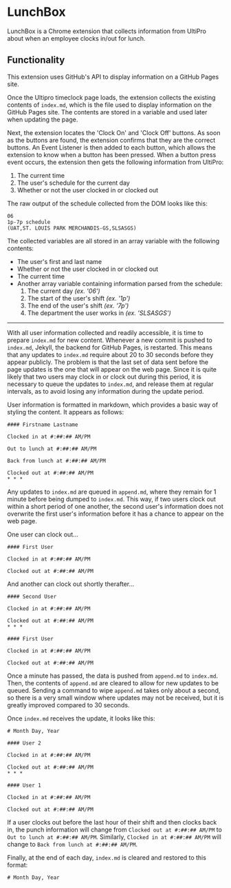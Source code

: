 # LunchBox
LunchBox is a Chrome extension that collects information from UltiPro about when an employee clocks in/out for lunch.


## Functionality
This extension uses GitHub's API to display information on a GitHub Pages site.

Once the Ultipro timeclock page loads, the extension collects the existing contents of `index.md`, which is the file used to display information on the GitHub Pages site. The contents are stored in a variable and used later when updating the page.

Next, the extension locates the 'Clock On' and 'Clock Off' buttons. As soon as the buttons are found, the extension confirms that they are the correct buttons. An Event Listener is then added to each button, which allows the extension to know when a button has been pressed. When a button press event occurs, the extension then gets the following information from UltiPro:

  1. The current time
  2. The user's schedule for the current day
  3. Whether or not the user clocked in or clocked out
  
The raw output of the schedule collected from the DOM looks like this:
```
06
1p-7p schedule 
(UAT,ST. LOUIS PARK MERCHANDIS-GS,SLSASGS)
```

The collected variables are all stored in an array variable with the following contents:
  * The user's first and last name
  * Whether or not the user clocked in or clocked out
  * The current time
  * Another array variable containing information parsed from the schedule:
     1. The current day *(ex. '06')*
     2. The start of the user's shift *(ex. '1p')*
     3. The end of the user's shift *(ex. '7p')*
     4. The department the user works in *(ex. 'SLSASGS')*
     
* * *     

With all user information collected and readily accessible, it is time to prepare `index.md` for new content. Whenever a new commit is pushed to `index.md`, Jekyll, the backend for GitHub Pages, is restarted. This means that any updates to `index.md` require about 20 to 30 seconds before they appear publicly. The problem is that the last set of data sent before the page updates is the one that will appear on the web page. Since it is quite likely that two users may clock in or clock out during this period, it is necessary to queue the updates to `index.md`, and release them at regular intervals, as to avoid losing any information during the update period.

User information is formatted in markdown, which provides a basic way of styling the content. It appears as follows:
```
#### Firstname Lastname

Clocked in at #:##:## AM/PM

Out to lunch at #:##:## AM/PM

Back from lunch at #:##:## AM/PM

Clocked out at #:##:## AM/PM
* * *
```

Any updates to `index.md` are queued in `append.md`, where they remain for 1 minute before being dumped to `index.md`. This way, if two users clock out within a short period of one another, the second user's information does not overwrite the first user's information before it has a chance to appear on the web page. 


One user can clock out...
```
#### First User

Clocked in at #:##:## AM/PM

Clocked out at #:##:## AM/PM
```

And another can clock out shortly therafter...
```
#### Second User

Clocked in at #:##:## AM/PM

Clocked out at #:##:## AM/PM
* * *

#### First User

Clocked in at #:##:## AM/PM

Clocked out at #:##:## AM/PM
```

Once a minute has passed, the data is pushed from `append.md` to `index.md`. Then, the contents of `append.md` are cleared to allow for new updates to be queued. Sending a command to wipe `append.md` takes only about a second, so there is a very small window where updates may not be received, but it is greatly improved compared to 30 seconds.

Once `index.md` receives the update, it looks like this:
```
# Month Day, Year

#### User 2

Clocked in at #:##:## AM/PM

Clocked out at #:##:## AM/PM
* * *

#### User 1

Clocked in at #:##:## AM/PM

Clocked out at #:##:## AM/PM
```

If a user clocks out before the last hour of their shift and then clocks back in, the punch information will change from `Clocked out at #:##:## AM/PM` to `Out to lunch at #:##:## AM/PM`. Similarly, `Clocked in at #:##:## AM/PM` will change to `Back from lunch at #:##:## AM/PM`.

Finally, at the end of each day, `index.md` is cleared and restored to this format:
```
# Month Day, Year
```


